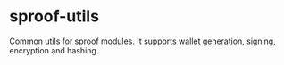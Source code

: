 # sproof-utils
Common utils for sproof modules. It supports wallet generation, signing, encryption and hashing. 
